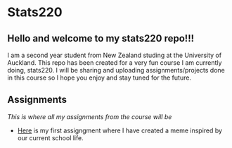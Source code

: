 # Stats220

## Hello and welcome to my stats220 repo!!!

I am a second year student from New Zealand studing at the University of Auckland. This repo has been created for a very fun course I am currently doing, stats220. I will be sharing and uploading assignments/projects done in this course so I hope you enjoy and stay tuned for the future.

## Assignments
*This is where all my assignments from the course will be*

* [Here](https://jerryj3083.github.io/stats220/) is my first assigngment where I have created a meme inspired by our current school life.
